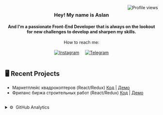 <img align="right" src="https://komarev.com/ghpvc/?username=thebestdevelopering&style=flat&color=orange&label=PROFILE+VIEWS" alt="Profile views">

<div align="center">
<h3>Hey! My name is Aslan</h3> 
<h4>And I'm a passionate Front-End Developer that is always on the lookout for new challenges to develop and sharpen my skills.</h4>
</div>

<div align="center">
  <div> How to reach me: </div>
  <br/>
<a href="https://www.instagram.com/developer.ing"><img alt="Instagram" src="https://img.icons8.com/fluency/48/000000/instagram-new.png" /></a>&nbsp;&nbsp;&nbsp;&nbsp;
  <a href="https://t.me/pochta">
  <img alt="Telegram" src="https://img.shields.io/badge/-Telegram-blue?style=for-the-badge&logo=Telegram&logoColor=white" />
</a>
</div>
<br/>
<h2>&#128421;  Recent Projects</h2>  
  
 * Маркетплейс квадрокоптеров (React/Redux)
[Код](https://github.com/thebestdevelopering/quadcopter)  | [Демо](https://quadcopter-mern.herokuapp.com)
* Фриланс биржа строительных работ (React/Redux)
[Код](https://github.com/thebestdevelopering/repairProject)  | [Демо](https://service-repair.herokuapp.com)
<br/>
  
<details>
  <summary>⚙️ &nbsp;GitHub Analytics</summary>
    <br/>
    <div align="center">
<img alt="Aslan's github stats" height="150px"  src="https://github-readme-stats.vercel.app/api?username=thebestdevelopering&show_icons=true&count_private=true&hide_border=true&bg_color=50,e96205,904e99&title_color=fff&text_color=fff&icon_color=f2f2f2" href="https://github.com/thebestdevelopering" />
<img alt="Top Langs" height="150px"  src="https://github-readme-stats.vercel.app/api/top-langs/?username=thebestdevelopering&layout=compact&count_private=true&&hide_border=true&bg_color=904e99&title_color=fff&text_color=fff&icon_color=f2f2f2&hide=jupyter%20notebook&langs_count=5" href="https://github.com/thebestdevelopering" />
    </div>
</details>
